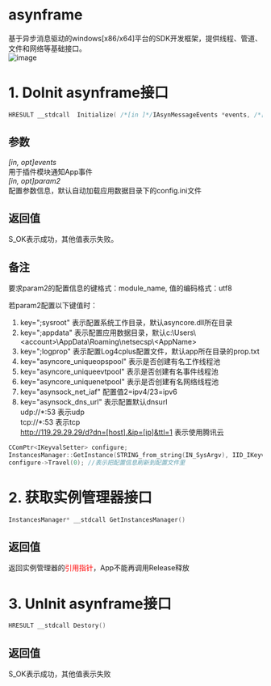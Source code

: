# asynframe  

基于异步消息驱动的windows[x86/x64]平台的SDK开发框架，提供线程、管道、文件和网络等基础接口。  
![image](https://netsecsp.github.io/img/01_asynframe.jpg)  

# 1. DoInit asynframe接口  
```c++  
HRESULT __stdcall  Initialize( /*[in ]*/IAsynMessageEvents *events, /*[in ]*/IKeyvalSetter *param2 ) 
```  
## 参数  
*[in, opt]events*  
用于插件模块通知App事件  
*[in, opt]param2*  
配置参数信息，默认自动加载应用数据目录下的config.ini文件  

## 返回值  
S_OK表示成功，其他值表示失败。  

## 备注  
要求param2的配置信息的键格式：module_name, 值的编码格式：utf8  

若param2配置以下键值时： 
1. key=";sysroot" 表示配置系统工作目录，默认asyncore.dll所在目录  
2. key=";appdata" 表示配置应用数据目录，默认c:\Users\\\<account>\AppData\Roaming\netsecsp\\\<AppName>  
3. key=";logprop" 表示配置Log4cplus配置文件，默认app所在目录的prop.txt
3. key="asyncore_uniqueopspool" 表示是否创建有名工作线程池  
4. key="asyncore_uniqueevtpool" 表示是否创建有名事件线程池  
5. key="asyncore_uniquenetpool" 表示是否创建有名网络线程池  
6. key="asynsock_net_iaf" 配置值2=ipv4/23=ipv6  
7. key="asynsock_dns_url" 表示配置默认dnsurl  
udp://\*:53 表示udp  
tcp://\*:53 表示tcp  
http://119.29.29.29/d?dn=[host].&ip=[ip]&ttl=1 表示使用腾讯云  

```c++   
CComPtr<IKeyvalSetter> configure;
InstancesManager::GetInstance(STRING_from_string(IN_SysArgv), IID_IKeyvalSetter, &configure);
configure->Travel(0); //表示把配置信息刷新到配置文件里  
```  

# 2. 获取实例管理器接口 
```c++ 
InstancesManager* __stdcall GetInstancesManager()  
```  
## 返回值  
返回实例管理器的<font color=red>引用指针</font>，App不能再调用Release释放  

# 3. UnInit asynframe接口
```c++ 
HRESULT __stdcall Destory()  
```  
## 返回值  
S_OK表示成功，其他值表示失败  

